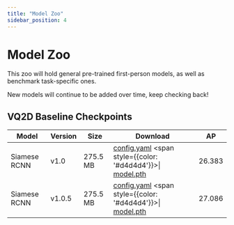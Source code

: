 ```yaml
---
title: "Model Zoo"
sidebar_position: 4
---
```


# Model Zoo
This zoo will hold general pre-trained first-person models, as well as benchmark task-specific ones.

New models will continue to be added over time, keep checking back!
   
## VQ2D Baseline Checkpoints
| **Model** | **Version** | **Size** | **Download** | **AP** |
|---------------------------|---------------------------|------------|------------|--|
| Siamese RCNN    | v1.0 | 275.5 MB | [config.yaml](https://dl.fbaipublicfiles.com/ego4d/model_zoo/vq2d/slurm_8gpus_4nodes_baseline/config.yaml) <span style={{color: '#d4d4d4'}}>\|</span> [model.pth](https://dl.fbaipublicfiles.com/ego4d/model_zoo/vq2d/slurm_8gpus_4nodes_baseline/model.pth)| 26.383 |
| Siamese RCNN    | v1.0.5 | 275.5 MB | [config.yaml](https://dl.fbaipublicfiles.com/ego4d/model_zoo/vq2d/slurm_8gpus_4nodes_baseline_v1.0.5/config.yaml) <span style={{color: '#d4d4d4'}}>\|</span> [model.pth](https://dl.fbaipublicfiles.com/ego4d/model_zoo/vq2d/slurm_8gpus_4nodes_baseline_v1.0.5/model.pth)| 27.086 |
